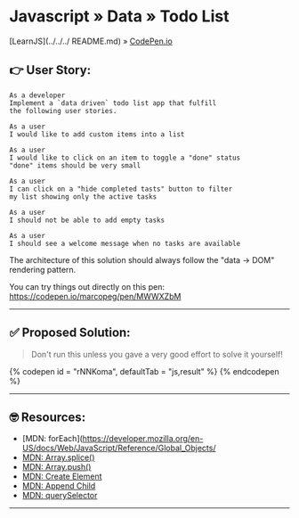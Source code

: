 # Javascript » Data » Todo List
[LearnJS](../../../ README.md) » [CodePen.io](../../README.md)

## 👉 User Story:

```
As a developer
Implement a `data driven` todo list app that fulfill
the following user stories.

As a user
I would like to add custom items into a list

As a user
I would like to click on an item to toggle a "done" status
"done" items should be very small

As a user
I can click on a "hide completed tasts" button to filter
my list showing only the active tasks

As a user
I should not be able to add empty tasks

As a user
I should see a welcome message when no tasks are available
```

The architecture of this solution should always follow
the "data -> DOM" rendering pattern.

You can try things out directly on this pen:  
https://codepen.io/marcopeg/pen/MWWXZbM

---

## ✅ Proposed Solution:

> Don't run this unless you gave a very good effort to solve it yourself!

{% codepen id = "rNNKoma", defaultTab = "js,result" %} {% endcodepen %}

---

## 🤓 Resources:

- [MDN: forEach](https://developer.mozilla.org/en-US/docs/Web/JavaScript/Reference/Global_Objects/
- [MDN: Array.splice()](https://developer.mozilla.org/en-US/docs/Web/JavaScript/Reference/Global_Objects/Array/splice)
- [MDN: Array.push()](https://developer.mozilla.org/en-US/docs/Web/JavaScript/Reference)
- [MDN: Create Element](https://developer.mozilla.org/en-US/docs/Web/API/Document/createElement)
- [MDN: Append Child](https://developer.mozilla.org/en-US/docs/Web/API/Node/appendChild)
- [MDN: querySelector](https://developer.mozilla.org/en-US/docs/Web/API/Document/querySelector)

---
